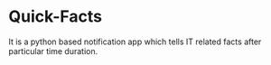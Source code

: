 # Quick-Facts
It is a python based notification app which tells IT related facts after particular time  duration.
